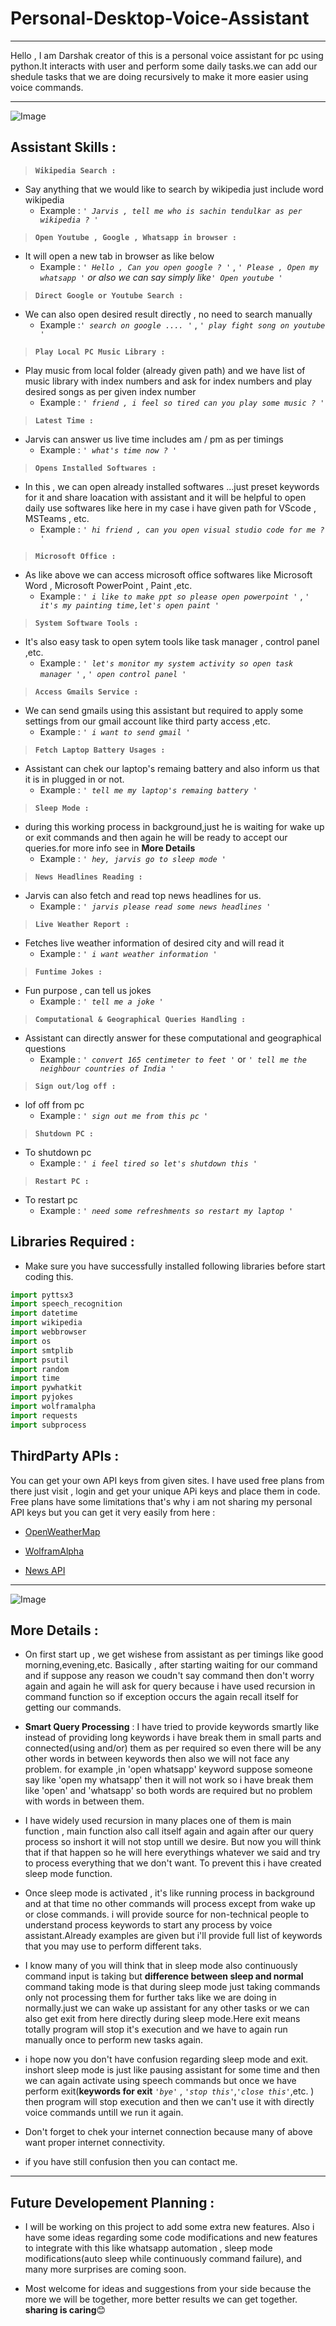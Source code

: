 # Personal-Desktop-Voice-Assistant
---
Hello , I am Darshak creator of this is a personal voice assistant for pc using python.It interacts with user and perform some daily tasks.we can add our shedule tasks that we 
are doing recursively to make it more easier using voice commands. 



---


![Image](https://images.pexels.com/photos/356056/pexels-photo-356056.jpeg?auto=compress&cs=tinysrgb&dpr=2&h=750&w=1260)





## Assistant Skills :

> **`Wikipedia Search : `**
- Say anything that we would like to search by wikipedia just include word wikipedia
  - Example : _`' Jarvis , tell me who is sachin tendulkar as per wikipedia ? '`_

> **`Open Youtube , Google , Whatsapp in browser : `**
- It will open a new tab in browser as like below
  - Example : _`' Hello , Can you open google ? '`_ , _`' Please , Open my whatsapp '` or also we can say simply like`' Open youtube '`_
	
> **`Direct Google or Youtube Search : `**
- We can also open desired result directly , no need to search manually
  - Example :_`' search on google .... '`_ , _`' play fight song on youtube '`_
	
> **`Play Local PC Music Library : `**
- Play music from local folder (already given path) and we have list of music library with index numbers and ask for index numbers and play desired songs as per given index number
  - Example : _`' friend , i feel so tired can you play some music ? '`_
	
> **` Latest Time : `**
- Jarvis can answer us live time includes am / pm as per timings
  - Example : _`' what's time now ? '`_

> **` Opens Installed Softwares : `**
- In this , we can open already installed softwares ...just preset keywords for it and share loacation  with assistant and it will be helpful to open daily use softwares like
  here in my case i have given path for VScode , MSTeams , etc.
  - Example : _`' hi friend , can you open visual studio code for me ? '`_

> **` Microsoft Office : `**
- As like above we can access microsoft office softwares like Microsoft Word , Microsoft PowerPoint , Paint ,etc.
  - Example : _`' i like to make ppt so please open powerpoint '`_ , _`' it's my painting time,let's open paint '`_
 
> **` System Software Tools : `**
- It's also easy task to open sytem tools like task manager , control panel ,etc.
  - Example : _`' let's monitor my system activity so open task manager '`_ , _`' open control panel '`_

> **` Access Gmails Service : `**
- We can send gmails using this assistant but required to apply some settings from our gmail account like third party access ,etc.
  - Example : _`' i want to send gmail '`_
	
> **` Fetch Laptop Battery Usages : `**
- Assistant can chek our laptop's remaing battery and also inform us that it is in plugged in or not. 
  - Example : _`' tell me my laptop's remaing battery '`_	

> **` Sleep Mode : `**
- during this working process in background,just he is waiting for wake up or exit commands and then again he will be ready to accept our queries.for more info see in **More Details**
  - Example : _`' hey, jarvis go to sleep mode '`_	

> **` News Headlines Reading : `**
-  Jarvis can also fetch and read top news headlines for us.
   - Example : _`' jarvis please read some news headlines '`_	

> **` Live Weather Report : `**
-  Fetches live weather information of desired city and will read it 
   - Example : _`' i want weather information '`_	
	 
> **` Funtime Jokes : `**
-  Fun purpose , can tell us jokes 
   - Example : _`' tell me a joke '`_
	 
> **` Computational & Geographical Queries Handling : `**
-  Assistant can directly answer for these computational and geographical questions
   - Example : _`' convert 165 centimeter to feet '`_ or _`' tell me the neighbour countries of India '`_
	 
> **` Sign out/log off : `**
-  lof off from pc  
   - Example : _`' sign out me from this pc '`_	

> **` Shutdown PC : `**
-  To shutdown pc  
   - Example : _`' i feel tired so let's shutdown this '`_	
	 
> **` Restart PC : `**
-  To restart pc  
   - Example : _`' need some refreshments so restart my laptop '`_	


## Libraries Required :
-  Make sure you have successfully installed following libraries before start coding this.
``` python 
import pyttsx3 
import speech_recognition 
import datetime
import wikipedia
import webbrowser
import os
import smtplib
import psutil
import random
import time 
import pywhatkit
import pyjokes
import wolframalpha 
import requests
import subprocess


```

## ThirdParty APIs :

You can get your own API keys from given sites. I have used free plans from there just visit , login and get your unique APi keys and place them in code. Free plans have some
limitations that's why i am not sharing my personal API keys but you can get it very easily from here :

-  [OpenWeatherMap](https://openweathermap.org/api)

-  [WolframAlpha](https://www.wolframalpha.com/)

-  [News API](https://newsapi.org/)

---

![Image](https://images.pexels.com/photos/705164/computer-laptop-work-place-camera-705164.jpeg?auto=compress&cs=tinysrgb&h=750&w=1260)

## More Details :


- On first start up , we get wishese from assistant as per timings like good morning,evening,etc. Basically , after starting waiting for our command and if suppose any reason
  we coudn't say command then don't worry again and again he will ask for query because i have used recursion in command function so if exception occurs the again recall itself 
	for getting our commands.

-  **Smart Query Processing** : I have tried to provide keywords smartly like instead of providing long keywords i have break them in small parts and connected(using and/or) them as per required so even there
   will be any other words in between keywords then also we will not face any problem. for example ,in 'open whatsapp' keyword suppose someone say like 'open my whatsapp' then 
	 it will not work so i have break them like 'open' and 'whatsapp' so both words are required but no problem with words in between them. 

- I have widely used recursion in many places one of them is main function , main function also call itself again and again after our query process so inshort it will not stop 
  untill we desire. But now you will think that if that happen so he will here everythings whatever we said and try to process everything that we don't want. To prevent this i 
	have created sleep mode function.
	
-  Once sleep mode is activated , it's like running process in background and at that time no other commands will process except from wake up or close commands. i will provide source for 
   non-technical people to understand process keywords to start any process by voice assistant.Already examples are given but i'll provide full list of keywords that you may use
	 to perform different taks.

- I know many of you will think that in sleep mode also continuously command input is taking but **difference between sleep and normal** command taking mode is that during sleep mode 
  just taking commands only not processing them for further taks like we are doing in normally.just we can wake up assistant for any other tasks or we can also get exit from here directly
	during sleep mode.Here exit means totally program will stop it's execution and we have to again run manually once to perform new tasks again.

-  i hope now you don't have confusion regarding sleep mode and exit. inshort sleep mode is just like pausing assistant for some time and then we can again activate using speech commands
   but once we have perform exit(**keywords for exit** _`'bye'`_ , _`'stop this'`_,_`'close this'`_,etc. ) then program will stop execution and then we can't use it with directly voice
	 commands untill we run it again.
-  Don't forget to chek your internet connection because many of above want proper internet connectivity.

-  if you have still confusion then you can contact me.


---

 Future Developement Planning :
 ---

-  I will be working on this project to add some extra new features. Also i have some ideas regarding some code modifications and new features to integrate with this like whatsapp automation ,
   sleep mode modifications(auto sleep while continuously command failure), and many more surprises are coming soon.
	 
-  Most welcome for ideas and suggestions from your side because the more we will be together, more better results we can get together. **sharing is caring**😊 






